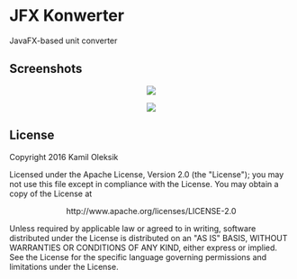 # JFX Konwerter

JavaFX-based unit converter

## Screenshots

<p align="center">
  <img src="http://i67.tinypic.com/6gbms8.png"/>
</p>

<p align="center">
  <img src="http://i67.tinypic.com/vomn9l.png"/>
</p>

## License

Copyright 2016 Kamil Oleksik

Licensed under the Apache License, Version 2.0 (the "License");
you may not use this file except in compliance with the License.
You may obtain a copy of the License at

<p align="center">http://www.apache.org/licenses/LICENSE-2.0</p>

Unless required by applicable law or agreed to in writing, software
distributed under the License is distributed on an "AS IS" BASIS,
WITHOUT WARRANTIES OR CONDITIONS OF ANY KIND, either express or implied.
See the License for the specific language governing permissions and
limitations under the License.
